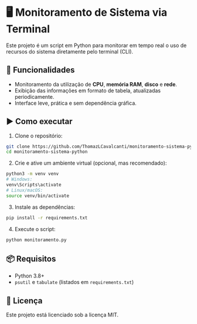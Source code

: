 # 🖥️ Monitoramento de Sistema via Terminal

Este projeto é um script em Python para monitorar em tempo real o uso de recursos do sistema diretamente pelo terminal (CLI).

## 🔧 Funcionalidades

- Monitoramento da utilização de **CPU**, **memória RAM**, **disco** e **rede**.
- Exibição das informações em formato de tabela, atualizadas periodicamente.
- Interface leve, prática e sem dependência gráfica.

## ▶️ Como executar

1. Clone o repositório:
```bash
git clone https://github.com/ThomazLCavalcanti/monitoramento-sistema-python.git
cd monitoramento-sistema-python
```

2. Crie e ative um ambiente virtual (opcional, mas recomendado):
```bash
python3 -m venv venv
# Windows:
venv\Scripts\activate
# Linux/macOS:
source venv/bin/activate
```

3. Instale as dependências:
```bash
pip install -r requirements.txt
```

4. Execute o script:
```bash
python monitoramento.py
```

## 📦 Requisitos

- Python 3.8+
- `psutil` e `tabulate` (listados em `requirements.txt`)

## 📄 Licença

Este projeto está licenciado sob a licença MIT.
